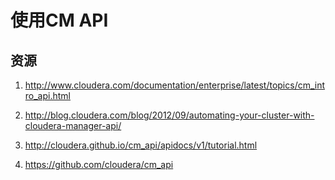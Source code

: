 # 使用CM API


## 资源

1. http://www.cloudera.com/documentation/enterprise/latest/topics/cm_intro_api.html

1. http://blog.cloudera.com/blog/2012/09/automating-your-cluster-with-cloudera-manager-api/

1. http://cloudera.github.io/cm_api/apidocs/v1/tutorial.html

1. https://github.com/cloudera/cm_api


